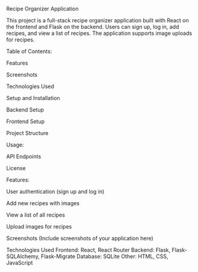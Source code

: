 
Recipe Organizer Application

This project is a full-stack recipe organizer application built with React on the frontend and Flask on the backend. Users can sign up, log in, add recipes, and view a list of recipes. The application supports image uploads for recipes.

Table of Contents:

Features

Screenshots

Technologies Used

Setup and Installation

Backend Setup

Frontend Setup

Project Structure


Usage:

API Endpoints

License


Features:

User authentication (sign up and log in)

Add new recipes with images

View a list of all recipes

Upload images for recipes

Screenshots
(Include screenshots of your application here)

Technologies Used
Frontend: React, React Router
Backend: Flask, Flask-SQLAlchemy, Flask-Migrate
Database: SQLite
Other: HTML, CSS, JavaScript
